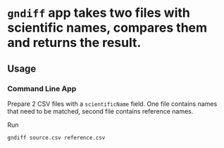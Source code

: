 # `gndiff` app takes two files with scientific names, compares them and returns the result.

## Usage

### Command Line App

Prepare 2 CSV files with a `scientificName` field. One file contains names
that need to be matched, second file contains reference names.

Run

```bash
gndiff source.csv reference.csv
```


